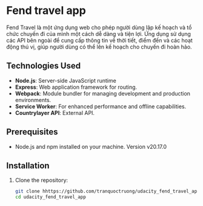 # Fend travel app

Fend Travel là một ứng dụng web cho phép người dùng lập kế hoạch và tổ chức chuyến đi của mình một cách dễ dàng và tiện lợi. Ứng dụng sử dụng các API bên ngoài để cung cấp thông tin về thời tiết, điểm đến và các hoạt động thú vị, giúp người dùng có thể lên kế hoạch cho chuyến đi hoàn hảo.

## Technologies Used

- **Node.js**: Server-side JavaScript runtime 
- **Express**: Web application framework for routing.
- **Webpack**: Module bundler for managing development and production environments.
- **Service Worker**: For enhanced performance and offline capabilities.
- **Countrylayer API**: External API.

## Prerequisites

- Node.js and npm installed on your machine. Version v20.17.0

## Installation

1. Clone the repository:

   ```bash
   git clone hhttps://github.com/tranquoctruong/udacity_fend_travel_app.git
   cd udacity_fend_travel_app